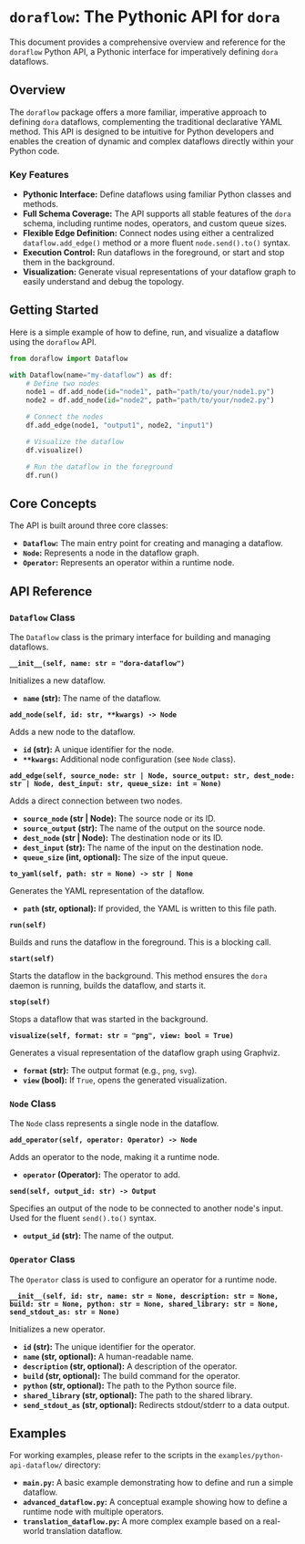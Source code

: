 # `doraflow`: The Pythonic API for `dora`

This document provides a comprehensive overview and reference for the `doraflow` Python API, a Pythonic interface for imperatively defining `dora` dataflows.

## Overview

The `doraflow` package offers a more familiar, imperative approach to defining `dora` dataflows, complementing the traditional declarative YAML method. This API is designed to be intuitive for Python developers and enables the creation of dynamic and complex dataflows directly within your Python code.

### Key Features

- **Pythonic Interface:** Define dataflows using familiar Python classes and methods.
- **Full Schema Coverage:** The API supports all stable features of the `dora` schema, including runtime nodes, operators, and custom queue sizes.
- **Flexible Edge Definition:** Connect nodes using either a centralized `dataflow.add_edge()` method or a more fluent `node.send().to()` syntax.
- **Execution Control:** Run dataflows in the foreground, or start and stop them in the background.
- **Visualization:** Generate visual representations of your dataflow graph to easily understand and debug the topology.

## Getting Started

Here is a simple example of how to define, run, and visualize a dataflow using the `doraflow` API.

```python
from doraflow import Dataflow

with Dataflow(name="my-dataflow") as df:
    # Define two nodes
    node1 = df.add_node(id="node1", path="path/to/your/node1.py")
    node2 = df.add_node(id="node2", path="path/to/your/node2.py")

    # Connect the nodes
    df.add_edge(node1, "output1", node2, "input1")

    # Visualize the dataflow
    df.visualize()

    # Run the dataflow in the foreground
    df.run()
```

## Core Concepts

The API is built around three core classes:

- **`Dataflow`:** The main entry point for creating and managing a dataflow.
- **`Node`:** Represents a node in the dataflow graph.
- **`Operator`:** Represents an operator within a runtime node.

## API Reference

### `Dataflow` Class

The `Dataflow` class is the primary interface for building and managing dataflows.

**`__init__(self, name: str = "dora-dataflow")`**

Initializes a new dataflow.

- **`name` (str):** The name of the dataflow.

**`add_node(self, id: str, **kwargs) -> Node`**

Adds a new node to the dataflow.

- **`id` (str):** A unique identifier for the node.
- **`**kwargs`:** Additional node configuration (see `Node` class).

**`add_edge(self, source_node: str | Node, source_output: str, dest_node: str | Node, dest_input: str, queue_size: int = None)`**

Adds a direct connection between two nodes.

- **`source_node` (str | Node):** The source node or its ID.
- **`source_output` (str):** The name of the output on the source node.
- **`dest_node` (str | Node):** The destination node or its ID.
- **`dest_input` (str):** The name of the input on the destination node.
- **`queue_size` (int, optional):** The size of the input queue.

**`to_yaml(self, path: str = None) -> str | None`**

Generates the YAML representation of the dataflow.

- **`path` (str, optional):** If provided, the YAML is written to this file path.

**`run(self)`**

Builds and runs the dataflow in the foreground. This is a blocking call.

**`start(self)`**

Starts the dataflow in the background. This method ensures the `dora` daemon is running, builds the dataflow, and starts it.

**`stop(self)`**

Stops a dataflow that was started in the background.

**`visualize(self, format: str = "png", view: bool = True)`**

Generates a visual representation of the dataflow graph using Graphviz.

- **`format` (str):** The output format (e.g., `png`, `svg`).
- **`view` (bool):** If `True`, opens the generated visualization.

### `Node` Class

The `Node` class represents a single node in the dataflow.

**`add_operator(self, operator: Operator) -> Node`**

Adds an operator to the node, making it a runtime node.

- **`operator` (Operator):** The operator to add.

**`send(self, output_id: str) -> Output`**

Specifies an output of the node to be connected to another node's input. Used for the fluent `send().to()` syntax.

- **`output_id` (str):** The name of the output.

### `Operator` Class

The `Operator` class is used to configure an operator for a runtime node.

**`__init__(self, id: str, name: str = None, description: str = None, build: str = None, python: str = None, shared_library: str = None, send_stdout_as: str = None)`**

Initializes a new operator.

- **`id` (str):** The unique identifier for the operator.
- **`name` (str, optional):** A human-readable name.
- **`description` (str, optional):** A description of the operator.
- **`build` (str, optional):** The build command for the operator.
- **`python` (str, optional):** The path to the Python source file.
- **`shared_library` (str, optional):** The path to the shared library.
- **`send_stdout_as` (str, optional):** Redirects stdout/stderr to a data output.

## Examples

For working examples, please refer to the scripts in the `examples/python-api-dataflow/` directory:

- **`main.py`:** A basic example demonstrating how to define and run a simple dataflow.
- **`advanced_dataflow.py`:** A conceptual example showing how to define a runtime node with multiple operators.
- **`translation_dataflow.py`:** A more complex example based on a real-world translation dataflow.
